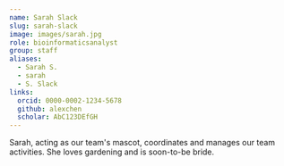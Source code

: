 ```yaml
---
name: Sarah Slack
slug: sarah-slack
image: images/sarah.jpg
role: bioinformaticsanalyst
group: staff
aliases:
  - Sarah S.
  - sarah
  - S. Slack
links:
  orcid: 0000-0002-1234-5678
  github: alexchen
  scholar: AbC123DEfGH
---
```


Sarah, acting as our team's mascot, coordinates and manages our team activities. She loves gardening and is soon-to-be bride. 
